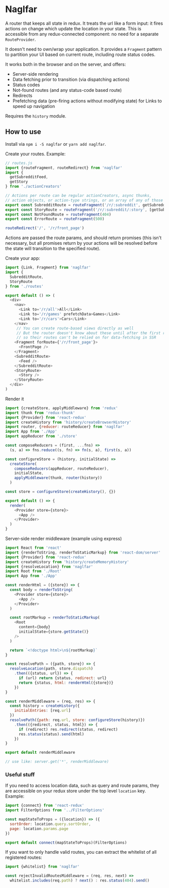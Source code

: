 
# Naglfar

A router that keeps all state in redux. It treats the url like a form input: it fires actions on change which update the location in your state. This is accessible from any redux-connected component: no need for a separate `RouteProvider`.

It doesn't need to own/wrap your application. It provides a `Fragment` pattern to partition your UI based on current route, including route status codes.

It works both in the browser and on the server, and offers:

- Server-side rendering
- Data fetching prior to transition (via dispatching actions)
- Status codes
- Not-found routes (and any status-code based route)
- Redirects
- Prefetching data (pre-firing actions without modifying state) for Links to speed up navigation

Requires the `history` module.

## How to use

Install via `npm i -S naglfar` or `yarn add naglfar`.

Create your routes. Example:

```js
// routes.js
import {routeFragment, routeRedirect} from 'naglfar'
import {
  getSubredditFeed,
  getStory
} from './actionCreators'

// Actions per route can be regular actionCreators, async thunks,
// action objects, or action-type strings, or an array of any of those
export const SubredditRoute = routeFragment('/r/:subreddit', getSubredditFeed)
export const StoryRoute = routeFragment('/r/:subreddit/:story', [getSubredditFeed, getStory])
export const NotFoundRoute = routeFragment(404)
export const ErrorRoute = routeFragment(500)

routeRedirect('/', '/r/front_page')
```
Actions are passed the route params, and should return promises (this isn't necessary, but all promises return by your actions will be resolved before the state will transition to the specified route).

Create your app:

```js
import {Link, Fragment} from 'naglfar'
import {
  SubredditRoute,
  StoryRoute
} from './routes'

export default () => (
  <div>
    <nav>
      <Link to='/r/all'>All</Link>
      <Link to='/r/games' prefetchData>Games</Link>
      <Link to='/r/cars'>Cars</Link>
    </nav>
     // You can create route-based views directly as well
     // But the router doesn't know about these until after the first render,
     // so their routes can't be relied on for data-fetching in SSR
    <Fragment forRoute={'/r/front_page'}>
      <FrontPage />
    </Fragment>
    <SubredditRoute>
      <Feed />
    </SubredditRoute>
    <StoryRoute>
      <Story />
    </StoryRoute>
  </div>
)
```

Render it

```js
import {createStore, applyMiddleware} from 'redux'
import thunk from 'redux-thunk'
import {Provider} from 'react-redux'
import createHistory from 'history/createBrowserHistory'
import router, {reducer: routeReducer} from 'naglfar'
import App from './App'
import appReducer from './store'

const composeReducers = (first, ...fns) =>
  (s, a) => fns.reduce((s, fn) => fn(s, a), first(s, a))

const configureStore = (history, initialState) =>
  createStore(
    composeReducers(appReducer, routeReducer),
    initialState,
    applyMiddleware(thunk, router(history))
  )

const store = configureStore(createHistory(), {})

export default () => {
  render(
    <Provider store={store}>
      <App />
    </Provider>
  )
}
```

Server-side render middleware (example using express)

```js
import React from 'react'
import {renderToString, renderToStaticMarkup} from 'react-dom/server'
import {Provider} from 'react-redux'
import createHistory from 'history/createMemoryHistory'
import {resolveLocation} from 'naglfar'
import Root from './Root'
import App from './App'

const renderHtml = ({store}) => {
  const body = renderToString(
    <Provider store={store}>
      <App />
    </Provider>
  )

  const rootMarkup = renderToStaticMarkup(
    <Root
      content={body}
      initialState={store.getState()}
    />
  )

  return `<!doctype html>\n${rootMarkup}`
}

const resolvePath = ({path, store}) => {
  resolveLocation(path, store.dispatch)
    .then(({status, url}) => {
      if (url) return {status, redirect: url}
      return {status, html: renderHtml({store})}
    })
}

const renderMiddleware = (req, res) => {
  const history = createHistory({
    initialEntries: [req.url]
  })
  resolvePath({path: req.url, store: configureStore(history)})
    .then(({redirect, status, html}) => {
      if (redirect) res.redirect(status, redirect)
      res.status(status).send(html)
    })
}

export default renderMiddleware

// use like: server.get('*', renderMiddleware)
```

### Useful stuff

If you need to access location data, such as query and route params, they are accessible on your redux store under the top level `location` key. Example:

```js
import {connect} from 'react-redux'
import FilterOptions from '../FilterOptions'

const mapStateToProps = ({location}) => ({
  sortOrder: location.query.sortOrder,
  page: location.params.page
})

export default connect(mapStateToProps)(FilterOptions)
```

If you want to only handle valid routes, you can extract the whitelist of all registered routes:

```js
import {whitelist} from 'naglfar'

const rejectInvalidRoutesMiddleware = (req, res, next) =>
  whitelist.includes(req.path) ? next() : res.status(404).send()
```
